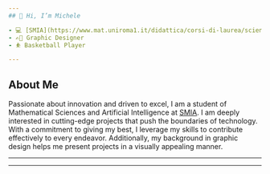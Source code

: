 ```yaml
---
## 👋 Hi, I’m Michele

- 💻 [SMIA](https://www.mat.uniroma1.it/didattica/corsi-di-laurea/scienze-matematiche-intelligenza-artificiale-triennale) student
- ✍🏻 Graphic Designer
- ⛹️ Basketball Player

---
```


## About Me

Passionate about innovation and driven to excel, I am a student of Mathematical Sciences and Artificial Intelligence at [SMIA](https://www.mat.uniroma1.it/didattica/corsi-di-laurea/scienze-matematiche-intelligenza-artificiale-triennale). I am deeply interested in cutting-edge projects that push the boundaries of technology. With a commitment to giving my best, I leverage my skills to contribute effectively to every endeavor. Additionally, my background in graphic design helps me present projects in a visually appealing manner.

---



---
<!---
mich1803/mich1803 is a ✨ special ✨ repository because its `README.md` (this file) appears on your GitHub profile.
You can click the Preview link to take a look at your changes.
--->
